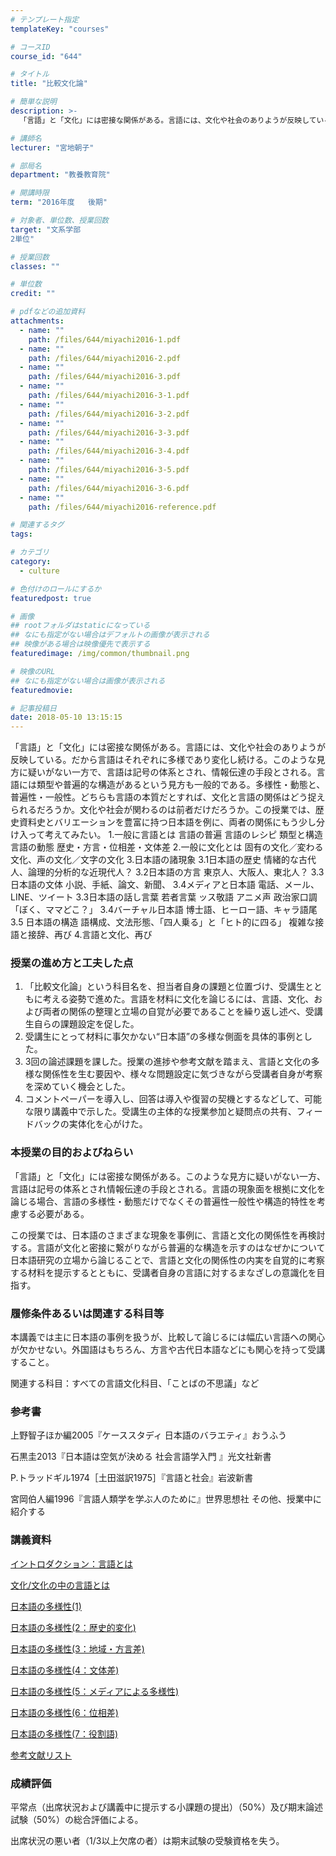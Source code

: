 ```yaml
---
# テンプレート指定
templateKey: "courses"

# コースID
course_id: "644"

# タイトル
title: "比較文化論"

# 簡単な説明
description: >-
  「言語」と「文化」には密接な関係がある。言語には、文化や社会のありようが反映している。だから言語はそれぞれに多様であり変化し続ける。このような見方に疑いがない一方で、言語は記号の体系とされ、情報伝達の...

# 講師名
lecturer: "宮地朝子"

# 部局名
department: "教養教育院"

# 開講時限
term: "2016年度	後期"

# 対象者、単位数、授業回数
target: "文系学部
2単位"

# 授業回数
classes: ""

# 単位数
credit: ""

# pdfなどの追加資料
attachments: 
  - name: "" 
    path: /files/644/miyachi2016-1.pdf
  - name: "" 
    path: /files/644/miyachi2016-2.pdf
  - name: "" 
    path: /files/644/miyachi2016-3.pdf
  - name: "" 
    path: /files/644/miyachi2016-3-1.pdf
  - name: "" 
    path: /files/644/miyachi2016-3-2.pdf
  - name: "" 
    path: /files/644/miyachi2016-3-3.pdf
  - name: "" 
    path: /files/644/miyachi2016-3-4.pdf
  - name: "" 
    path: /files/644/miyachi2016-3-5.pdf
  - name: "" 
    path: /files/644/miyachi2016-3-6.pdf
  - name: "" 
    path: /files/644/miyachi2016-reference.pdf

# 関連するタグ
tags:

# カテゴリ
category:
  - culture

# 色付けのロールにするか
featuredpost: true

# 画像
## rootフォルダはstaticになっている
## なにも指定がない場合はデフォルトの画像が表示される
## 映像がある場合は映像優先で表示する
featuredimage: /img/common/thumbnail.png

# 映像のURL
## なにも指定がない場合は画像が表示される
featuredmovie: 

# 記事投稿日
date: 2018-05-10 13:15:15
---
```


「言語」と「文化」には密接な関係がある。言語には、文化や社会のありようが反映している。だから言語はそれぞれに多様であり変化し続ける。このような見方に疑いがない一方で、言語は記号の体系とされ、情報伝達の手段とされる。言語には類型や普遍的な構造があるという見方も一般的である。多様性・動態と、普遍性・一般性。どちらも言語の本質だとすれば、文化と言語の関係はどう捉えられるだろうか。文化や社会が関わるのは前者だけだろうか。この授業では、歴史資料史とバリエーションを豊富に持つ日本語を例に、両者の関係にもう少し分け入って考えてみたい。 1.一般に言語とは 言語の普遍 言語のレシピ 類型と構造 言語の動態 歴史・方言・位相差・文体差 2.一般に文化とは 固有の文化／変わる文化、声の文化／文字の文化 3.日本語の諸現象 3.1日本語の歴史 情緒的な古代人、論理的分析的な近現代人？ 3.2日本語の方言 東京人、大阪人、東北人？ 3.3日本語の文体 小説、手紙、論文、新聞、 3.4メディアと日本語 電話、メール、LINE、ツイート 3.3日本語の話し言葉 若者言葉 ッス敬語 アニメ声 政治家口調 「ぼく、ママどこ？」 3.4バーチャル日本語 博士語、ヒーロー語、キャラ語尾 3.5 日本語の構造 語構成、文法形態、「四人乗る」と「ヒト的に四る」 複雑な接語と接辞、再び 4.言語と文化、再び

### 授業の進め方と工夫した点

1. 	「比較文化論」という科目名を、担当者自身の課題と位置づけ、受講生とともに考える姿勢で進めた。言語を材料に文化を論じるには、言語、文化、および両者の関係の整理と立場の自覚が必要であることを繰り返し述べ、受講生自らの課題設定を促した。
2. 	受講生にとって材料に事欠かない“日本語”の多様な側面を具体的事例とした。
3. 	3回の論述課題を課した。授業の進捗や参考文献を踏まえ、言語と文化の多様な関係性を生む要因や、様々な問題設定に気づきながら受講者自身が考察を深めていく機会とした。
4. 	コメントペーパーを導入し、回答は導入や復習の契機とするなどして、可能な限り講義中で示した。受講生の主体的な授業参加と疑問点の共有、フィードバックの実体化を心がけた。



### 本授業の目的およびねらい

「言語」と「文化」には密接な関係がある。このような見方に疑いがない一方、言語は記号の体系とされ情報伝達の手段とされる。言語の現象面を根拠に文化を論じる場合、言語の多様性・動態だけでなくその普遍性一般性や構造的特性を考慮する必要がある。

この授業では、日本語のさまざまな現象を事例に、言語と文化の関係性を再検討する。言語が文化と密接に繋がりながら普遍的な構造を示すのはなぜかについて日本語研究の立場から論じることで、言語と文化の関係性の内実を自覚的に考察する材料を提示するとともに、受講者自身の言語に対するまなざしの意識化を目指す。


### 履修条件あるいは関連する科目等

本講義では主に日本語の事例を扱うが、比較して論じるには幅広い言語への関心が欠かせない。外国語はもちろん、方言や古代日本語などにも関心を持って受講すること。

関連する科目：すべての言語文化科目、「ことばの不思議」など


### 参考書

上野智子ほか編2005『ケーススタディ 日本語のバラエティ』おうふう

石黒圭2013『日本語は空気が決める 社会言語学入門 』光文社新書

P.トラッドギル1974［土田滋訳1975］『言語と社会』岩波新書

宮岡伯人編1996『言語人類学を学ぶ人のために』世界思想社 その他、授業中に紹介する


### 講義資料


[イントロダクション：言語とは](/files/644/miyachi2016-1.pdf) 

[文化/文化の中の言語とは](/files/644/miyachi2016-2.pdf) 

[日本語の多様性(1) ](/files/644/miyachi2016-3.pdf) 

[日本語の多様性(2：歴史的変化)](/files/644/miyachi2016-3-1.pdf) 

[日本語の多様性(3：地域・方言差)](/files/644/miyachi2016-3-2.pdf) 

[日本語の多様性(4：文体差)](/files/644/miyachi2016-3-3.pdf) 

[日本語の多様性(5：メディアによる多様性)](/files/644/miyachi2016-3-4.pdf) 

[日本語の多様性(6：位相差)](/files/644/miyachi2016-3-5.pdf) 

[日本語の多様性(7：役割語)](/files/644/miyachi2016-3-6.pdf) 

[参考文献リスト](/files/644/miyachi2016-reference.pdf) 




### 成績評価

平常点（出席状況および講義中に提示する小課題の提出）（50%）及び期末論述試験（50%）の総合評価による。

出席状況の悪い者（1/3以上欠席の者）は期末試験の受験資格を失う。
